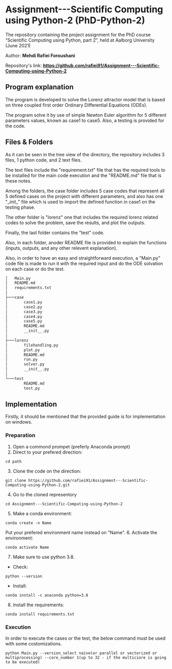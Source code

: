 # Assignment---Scientific Computing using Python-2 (PhD-Python-2)

The repository containing the project assignment for the PhD course “Scientific Computing using Python, part 2”, held at Aalborg University (June 2021)

Author: **Mehdi Rafiei Foroushani**

Repository's link: **https://github.com/rafiei91/Assignment---Scientific-Computing-using-Python-2**

## Program explanation

The program is developed to solve the Lorenz attractor model that is based on three coupled first order Ordinary Differential Equations (ODEs). 

The program solve it by use of simple Newton Euler algorithm for 5 different parameters values, known as case1 to case5. Also, a testing is provided for the code.

## Files & Folders

As it can be seen in the tree view of the directory, the repository includes 3 files, 1 python code, and 2 text files.

The text files include the "requirement.txt" file that has the required tools to be installed for the main code execution and the "README.md" file that is these notes.

Among the folders, the case folder includes 5 case codes that represent all 5 defined cases on the project with different parameters, and also has one "\__init__\" file which is used to import the defined function in case1 on the testing phase.

The other folder is "lorenz" one that includes the required lorenz related codes to solve the problem, save the results, and plot the outputs.

Finally, the last folder contains the "test" code.

Also, in each folder, anoder README file is provided to explain the functions (inputs, outputs, and any other relevent explanation).

Also, in order to have an easy and straightforward execution, a "Main.py" code file is made to run it with the required input and do the ODE solvation on each case or do the test.

```bash
│   Main.py
│   README.md
│   requirements.txt
│
├───case
│       case1.py
│       case2.py
│       case3.py
│       case4.py
│       case5.py
│       README.md
│       __init__.py
│
├───lorenz
│       filehandling.py
│       plot.py
│       README.md
│       run.py
│       solver.py
│       __init__.py
│
└───test
        README.md
        test.py
```

## Implementation

Firstly, it should be mentioned that the provided guide is for implementation on windows.

### Preparation

1. Open a commond prompet (preferly Anaconda prompt)
2. Direct to your prefered direction:
```
cd path
```
3. Clone the code on the direction:
```
git clone https://github.com/rafiei91/Assignment---Scientific-Computing-using-Python-2.git
```
4. Go to the cloned representory
```
cd Assignment---Scientific-Computing-using-Python-2
```
5. Make a conda environment:
```
conda create -n Name
```
Put your prefered environment name instead on "Name".
6. Activate the environment:
```
conda activate Name
```
7. Make sure to use python 3.8.
- Check:
```
python --version
```
- Install:
```
conda install -c anaconda python=3.8
```
8. Install the requirements:
```
conda install requirements.txt
```
### Execution

In order to execute the cases or the test, the below command must be used with some costomizations.
```
python Main.py --version_select naive(or parallel or vectorized or multiprocessing) --core_number 1(up to 32 - if the multiciore is going to be executed)
```
